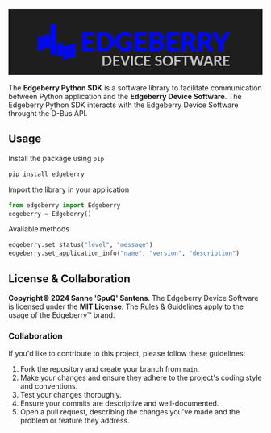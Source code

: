 ![Edgeberry Banner](https://raw.githubusercontent.com/Edgeberry/.github/main/brand/EdgeBerry_banner_device_software.png)

The **Edgeberry Python SDK** is a software library to facilitate communication between Python application and the **Edgeberry Device Software**. The Edgeberry Python SDK interacts with the Edgeberry Device Software throught the D-Bus API.

## Usage
Install the package using `pip`
```sh
pip install edgeberry
```
Import the library in your application
```python
from edgeberry import Edgeberry
edgeberry = Edgeberry()
```
Available methods
```python
edgeberry.set_status("level", "message")
edgeberry.set_application_info("name", "version", "description")
```

## License & Collaboration
**Copyright© 2024 Sanne 'SpuQ' Santens**. The Edgeberry Device Software is licensed under the **MIT License**. The [Rules & Guidelines](https://github.com/Edgeberry/.github/blob/main/brand/Edgeberry_Trademark_Rules_and_Guidelines.md) apply to the usage of the Edgeberry™ brand.

### Collaboration

If you'd like to contribute to this project, please follow these guidelines:
1. Fork the repository and create your branch from `main`.
2. Make your changes and ensure they adhere to the project's coding style and conventions.
3. Test your changes thoroughly.
4. Ensure your commits are descriptive and well-documented.
5. Open a pull request, describing the changes you've made and the problem or feature they address.